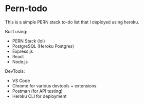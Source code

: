 # Pern-todo
This is a simple PERN stack to-do list that I deployed using heroku. 

Built using:
- PERN Stack (lol)
 -  PostgreSQL (Heroku Postgres)
 -  Express.js
 -  React
 -  Node.js

DevTools:
- VS Code
- Chrome for various devtools + extensions 
- Postman (for API testing)
- Heroku CLI for deployment
